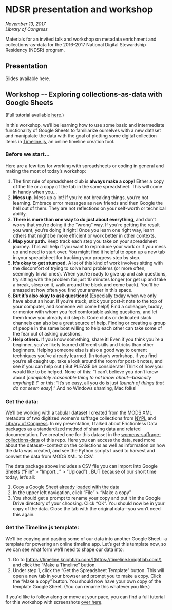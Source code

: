 # NDSR presentation and workshop
*November 13, 2017*  
*Library of Congress*

Materials for an invited talk and workshop on metadata enrichment and collections-as-data for the 2016-2017 National Digital Stewardship Residency (NDSR) program.  

## Presentation  

Slides available here.  

## Workshop -- Exploring collections-as-data with Google Sheets

(Full tutorial available [here](https://docs.google.com/document/d/1uNZ34FEn-vGwXc2SUFPrPLMt17mjMePNe6ZMdBQFME0/edit?usp=sharing).)  

In this workshop, we’ll be learning how to use some basic and intermediate functionality of Google Sheets to familiarize ourselves with a new dataset and manipulate the data with the goal of plotting some digital collection items in [Timeline.js](https://timeline.knightlab.com/), an online timeline creation tool.   

### Before we start…
Here are a few tips for working with spreadsheets or coding in general and making the most of today’s workshop:  
1. The first rule of spreadsheet club is __always make a copy__! Either a copy of the file or a copy of the tab in the same spreadsheet. This will come in handy when you…
2. __Mess up__. Mess up a lot! If you’re not breaking things, you’re not learning. Embrace error messages as new friends and then Google the hell out of them. They are not reflections on your self-worth or technical ability.
3. __There is more than one way to do just about everything__, and don’t worry that you’re doing it the “wrong” way. If you’re getting the result you want, you’re doing it right! Once you learn one right way, learn others that might be more efficient or work better in other contexts. 
4. __Map your path.__ Keep track each step you take on your spreadsheet journey. This will help if you want to reproduce your work or if you mess up and need to start over. You might find it helpful to open up a new tab in your spreadsheet for tracking your progress step by step.
5. __It’s okay to get stumped.__ A lot of this kind of work involves sitting with the discomfort of trying to solve hard problems (or more often, seemingly trivial ones). When you’re ready to give up and ask questions, try sitting with the problem for just 10 minutes longer (or get up and take a break, sleep on it, walk around the block and come back). You’ll be amazed at how often you find your answer in this space.  
6. __But it’s also okay to ask questions!__ (Especially today when we only have about an hour. If you’re stuck, stick your post-it note to the top of your computer, and someone will come help!) Find a colleague, buddy, or mentor with whom you feel comfortable asking questions, and let them know you already did step 5. Code clubs or dedicated slack channels can also be a great source of help. Finding or creating a group of people in the same boat willing to help each other can take some of the fear out of asking questions. 
7. __Help others.__ If you know something, share it! Even if you think you’re a beginner, you’ve likely learned different skills and tricks than other beginners. Helping someone else is also a good way to cement techniques you’ve already learned. (In today’s workshop, if you find you’re all caught up, take a look around the room for post-it notes, and see if you can help out.) But PLEASE be considerate! Think of how you would like to be helped. None of this: “I can’t believe you don’t know about [*completely reasonable thing to not know about--basically anything*]!!!” or this: “It’s so easy, all you do is just [*bunch of things that do not seem easy*].” And no Windows shaming, Mac folks! 


### Get the data:  
We’ll be working with a tabular dataset I created from the MODS XML metadata of two digitized women’s suffrage collections from [NYPL](https://digitalcollections.nypl.org/collections/schwimmer-lloyd-collection#/about?tab=about) and [Library of Congress](https://www.loc.gov/collections/national-american-woman-suffrage-association/about-this-collection/). In my presentation, I talked about Frictionless Data packages as a standardized method of sharing data and related documentation. I’ve created one for this dataset in the [womens-suffrage-collections-data](https://github.com/saverkamp/loc-talk-2017/tree/master/womens-suffrage-collections-data) of this repo. Here you can access the data, read more about the dataset--context on the collections as well as information on how the data was created, and see the Python scripts I used to harvest and convert the data from MODS XML to CSV.   

The data package above includes a CSV file you can import into Google Sheets (“File” > “Import...” > “Upload”) , BUT because of our short time today, let’s all: 
1. Copy a [Google Sheet already loaded with the data](https://docs.google.com/spreadsheets/d/10cmbW74m600wy1xW-kTV1CEHQPLNR5DuIELEwjXucO0/edit?usp=sharing)
2. In the upper left navigation, click “File” > “Make a copy”  
3. You should get a prompt to rename your copy and put it in the Google Drive directory of your choosing. Click “OK”. You should now be in your copy of the data. Close the tab with the original data--you won’t need this again.  

### Get the Timeline.js template:  
We’ll be copying and pasting some of our data into another Google Sheet--a template for powering an online timeline app. Let’s get this template now, so we can see what form we’ll need to shape our data into:  
1. Go to [https://timeline.knightlab.com/](https://timeline.knightlab.com/) and click the “Make a Timeline” button.
2. Under step 1, click the “Get the Spreadsheet Template” button. This will open a new tab in your browser and prompt you to make a copy. Click the “Make a copy” button. You should now have your own copy of the template Google Sheet. (You can rename this whatever you like.)  

If you'd like to follow along or move at your pace, you can find a full tutorial for this workshop with screenshots [over here](https://docs.google.com/document/d/1uNZ34FEn-vGwXc2SUFPrPLMt17mjMePNe6ZMdBQFME0/edit?usp=sharing).  
